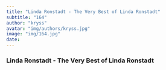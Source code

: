 ```yaml
---
title: "Linda Ronstadt - The Very Best of Linda Ronstadt"
subtitle: "164"
author: "kryss"
avatar: "img/authors/kryss.jpg"
image: "img/164.jpg"
date:
---
```


### Linda Ronstadt - The Very Best of Linda Ronstadt
